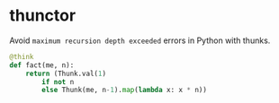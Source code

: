 # thunctor

Avoid `maximum recursion depth exceeded` errors in Python with thunks.

```python
@think
def fact(me, n):
    return (Thunk.val(1)
        if not n
        else Thunk(me, n-1).map(lambda x: x * n))
```

